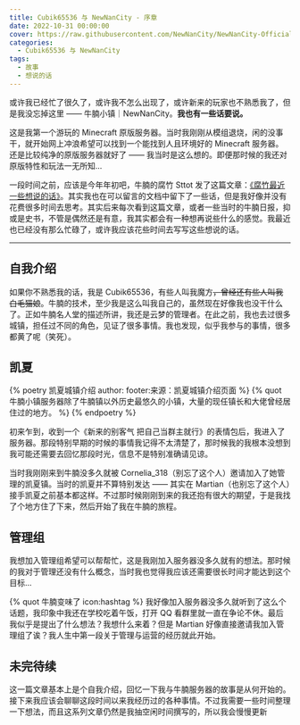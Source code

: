 ```yaml
---
title: Cubik65536 与 NewNanCity - 序章
date: 2022-10-31 00:00:00
cover: https://raw.githubusercontent.com/NewNanCity/NewNanCity-OfficialWebsite/master/images/1-1024x640.jpg
categories:
  - Cubik65536 与 NewNanCity
tags:
  - 故事
  - 想说的话
---
```


或许我已经忙了很久了，或许我不怎么出现了，或许新来的玩家也不熟悉我了，但是我没忘掉这里 —— 牛腩小镇｜NewNanCity。**我也有一些话要说。**

<!-- more -->

这是我第一个游玩的 Minecraft 原版服务器。当时我刚刚从模组退烧，闲的没事干，就开始网上冲浪希望可以找到一个能找到人且环境好的 Minecraft 服务器。还是比较纯净的原版服务器就好了 —— 我当时是这么想的。即便那时候的我还对原版特性和玩法一无所知...

一段时间之前，应该是今年年初吧，牛腩的腐竹 Sttot 发了这篇文章：[《腐竹最近一些想说的话》](https://docs.qq.com/doc/DVEloalprWVVUWFVI?&u=f1ed9e984a4c460c9397fc2b7867a04a)。其实我也在可以留言的文档中留下了一些话，但是我好像并没有花费很多时间去思考。其实后来每次看到这篇文章，或者一些当时的牛腩日报，抑或是史书，不管是偶然还是有意，我其实都会有一种想再说些什么的感觉。我最近也已经没有那么忙碌了，或许我应该花些时间去写写这些想说的话。

------

## 自我介绍

如果你不熟悉我的话，我是 Cubik65536，有些人叫我魔方~~，曾经还有些人叫我白毛猫娘~~。牛腩的技术，至少我是这么叫我自己的，虽然现在好像我也没干什么了。正如牛腩名人堂的描述所讲，我还是云梦的管理者。在此之前，我也去过很多城镇，担任过不同的角色，见证了很多事情。我也发现，似乎我参与的事情，很多都黄了呢（笑死）。

## 凯夏

{% poetry 凯夏城镇介绍 author: footer:来源：凯夏城镇介绍页面 %}
{% quot 牛腩小镇服务器除了牛腩镇以外历史最悠久的小镇，大量的现任镇长和大佬曾经居住过的地方。 %}
{% endpoetry %}

初来乍到，收到一个《新来的别客气 把自己当群主就行》的表情包后，我进入了服务器。那段特别早期的时候的事情我记得不太清楚了，那时候我的我根本没想到我可能还需要去回忆那段时光，信息不是特别准确请见谅。

当时我刚刚来到牛腩没多久就被 Cornelia_318（别忘了这个人）邀请加入了她管理的凯夏镇。当时的凯夏并不算特别发达 —— 其实在 Martian（也别忘了这个人）接手凯夏之前基本都这样。不过那时候刚刚到来的我还抱有很大的期望，于是我找了个地方住了下来，然后开始了我在牛腩的旅程。

## 管理组

我想加入管理组希望可以帮帮忙，这是我刚加入服务器没多久就有的想法。那时候的我对于管理还没有什么概念，当时我也觉得我应该还需要很长时间才能达到这个目标...

{% quot 牛腩变味了 icon:hashtag %} 我好像加入服务器没多久就听到了这么个话题，我印象中我还在学校吃着午饭，打开 QQ 看群里就一直在争论不休。最后我似乎是提出了什么想法？我想什么来着？但是 Martian 好像直接邀请我加入管理组了诶？我人生中第一段关于管理与运营的经历就此开始。

## 未完待续

这一篇文章基本上是个自我介绍，回忆一下我与牛腩服务器的故事是从何开始的。接下来我应该会聊聊这段时间以来我经历过的各种事情。不过我需要一些时间整理一下想法，而且这系列文章仍然是我抽空闲时间撰写的，所以我会慢慢更新
